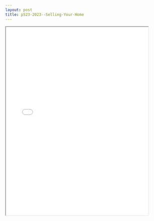 ```yaml
---
layout: post
title: p523-2023--Selling-Your-Home
---
```


<div class="pdf-container">
<iframe src="/ea/assets/pdfs/p523-2023--Selling-Your-Home.pdf" height="600" width="90%" allowFullScreen="true"></iframe>
</div>

